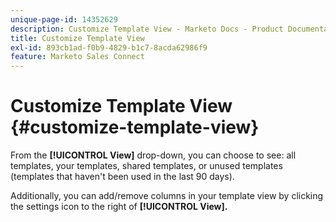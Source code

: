 ```yaml
---
unique-page-id: 14352629
description: Customize Template View - Marketo Docs - Product Documentation
title: Customize Template View
exl-id: 893cb1ad-f0b9-4829-b1c7-8acda62986f9
feature: Marketo Sales Connect
---
```

# Customize Template View {#customize-template-view}

From the **[!UICONTROL View]** drop-down, you can choose to see: all templates, your templates, shared templates, or unused templates (templates that haven't been used in the last 90 days).

Additionally, you can add/remove columns in your template view by clicking the settings icon to the right of **[!UICONTROL View].**
